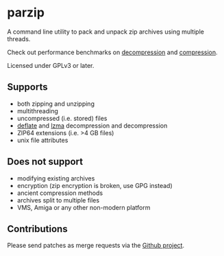 # parzip

A command line utility to pack and unpack zip archives using multiple threads.

Check out performance benchmarks on
[decompression](http://nibblestew.blogspot.com/2016/05/jzip-parallel-unzipper-performance.html)
and
[compression](http://nibblestew.blogspot.com/2016/05/performance-testing-new-parallel-zip.html).

Licensed under GPLv3 or later.

## Supports

 - both zipping and unzipping
 - multithreading
 - uncompressed (i.e. stored) files
 - [deflate](http:zlib.net) and [lzma](http://7-zip.org/sdk.html) decompression and decompression
 - ZIP64 extensions (i.e. >4 GB files)
 - unix file attributes

## Does not support

 - modifying existing archives
 - encryption (zip encryption is broken, use GPG instead)
 - ancient compression methods
 - archives split to multiple files
 - VMS, Amiga or any other non-modern platform

## Contributions

Please send patches as merge requests via the [Github project](https://github.com/jpakkane/jzip).

